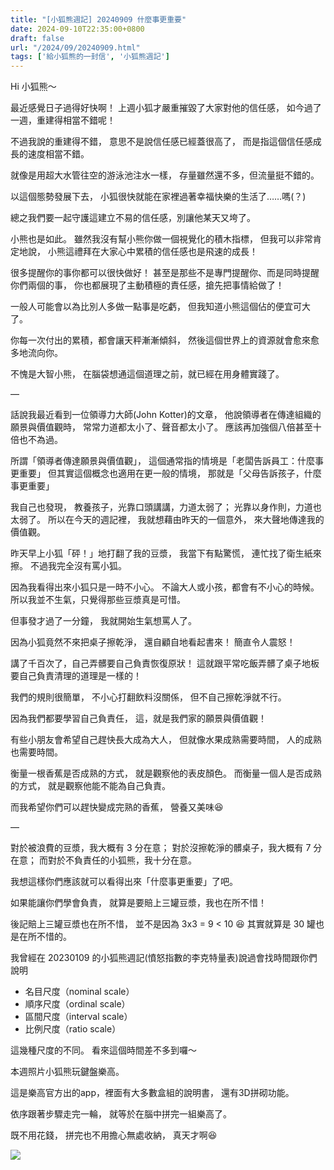 ```yaml
---
title: "[小狐熊週記] 20240909 什麼事更重要"
date: 2024-09-10T22:35:00+0800
draft: false
url: "/2024/09/20240909.html"
tags: ['給小狐熊的一封信', '小狐熊週記']
---
```


Hi 小狐熊～

最近感覺日子過得好快啊！
上週小狐才嚴重摧毀了大家對他的信任感，
如今過了一週，重建得相當不錯呢！

不過我說的重建得不錯，
意思不是說信任感已經蓋很高了，
而是指這個信任感成長的速度相當不錯。

就像是用超大水管往空的游泳池注水一樣，
存量雖然還不多，但流量挺不錯的。

以這個態勢發展下去，
小狐很快就能在家裡過著幸福快樂的生活了……嗎(？)

總之我們要一起守護這建立不易的信任感，別讓他某天又垮了。

小熊也是如此。
雖然我沒有幫小熊你做一個視覺化的積木指標，
但我可以非常肯定地說，
小熊這禮拜在大家心中累積的信任感也是飛速的成長！

很多提醒你的事你都可以很快做好！
甚至是那些不是專門提醒你、而是同時提醒你們兩個的事，
你也都展現了主動積極的責任感，搶先把事情給做了！

一般人可能會以為比別人多做一點事是吃虧，
但我知道小熊這個佔的便宜可大了。

你每一次付出的累積，都會讓天秤漸漸傾斜，
然後這個世界上的資源就會愈來愈多地流向你。

不愧是大智小熊，
在腦袋想通這個道理之前，就已經在用身體實踐了。

—

話說我最近看到一位領導力大師(John Kotter)的文章，
他說領導者在傳達組織的願景與價值觀時，
常常力道都太小了、聲音都太小了。
應該再加強個八倍甚至十倍也不為過。

所謂「領導者傳達願景與價值觀」，
這個通常指的情境是「老闆告訴員工：什麼事更重要」
但其實這個概念也適用在更一般的情境，
那就是「父母告訴孩子，什麼事更重要」

我自己也發現，
教養孩子，光靠口頭講講，力道太弱了；
光靠以身作則，力道也太弱了。
所以在今天的週記裡，
我就想藉由昨天的一個意外，
來大聲地傳達我的價值觀。

昨天早上小狐「砰！」地打翻了我的豆漿，
我當下有點驚慌，
連忙找了衛生紙來擦。
不過我完全沒有罵小狐。

因為我看得出來小狐只是一時不小心。
不論大人或小孩，都會有不小心的時候。
所以我並不生氣，只覺得那些豆漿真是可惜。

但事發才過了一分鐘，
我就開始生氣想罵人了。

因為小狐竟然不來把桌子擦乾淨，
還自顧自地看起書來！
簡直令人震怒！

講了千百次了，自己弄髒要自己負責恢復原狀！
這就跟平常吃飯弄髒了桌子地板要自己負責清理的道理是一樣的！

我們的規則很簡單，
不小心打翻飲料沒關係，
但不自己擦乾淨就不行。

因為我們都要學習自己負責任，
這，就是我們家的願景與價值觀！

有些小朋友會希望自己趕快長大成為大人，
但就像水果成熟需要時間，
人的成熟也需要時間。

衡量一根香蕉是否成熟的方式，
就是觀察他的表皮顏色。
而衡量一個人是否成熟的方式，
就是觀察他能不能為自己負責。

而我希望你們可以趕快變成完熟的香蕉，
營養又美味😆

—

對於被浪費的豆漿，我大概有 3 分在意；
對於沒擦乾淨的髒桌子，我大概有 7 分在意；
而對於不負責任的小狐熊，我十分在意。

我想這樣你們應該就可以看得出來「什麼事更重要」了吧。

如果能讓你們學會負責，
就算是要賠上三罐豆漿，我也在所不惜！

後記賠上三罐豆漿也在所不惜， 
並不是因為 3x3 = 9 < 10 😆 
其實就算是 30 罐也是在所不惜的。

我曾經在 20230109 的小狐熊週記(憤怒指數的李克特量表)說過會找時間跟你們說明
- 名目尺度（nominal scale）
- 順序尺度（ordinal scale）
- 區間尺度（interval scale）
- 比例尺度（ratio scale）

這幾種尺度的不同。
看來這個時間差不多到囉～

本週照片小狐熊玩鍵盤樂高。

這是樂高官方出的app，裡面有大多數盒組的說明書，
還有3D拼砌功能。

依序跟著步驟走完一輪，
就等於在腦中拼完一組樂高了。

既不用花錢，
拼完也不用擔心無處收納，
真天才啊😆

![](https://assets.buttondown.email/images/6485ce61-67a2-443e-854d-8105659c4f99.png?w=960&fit=max)

